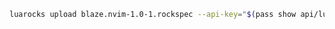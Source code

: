 <!-- /qompassai/blaze.nvim/docs/luarocks.md -->
<!-- --------------------------------------------- -->
<!-- Copyright (C) 2025 Qompass AI, All rights reserved -->

```sh
luarocks upload blaze.nvim-1.0-1.rockspec --api-key="$(pass show api/luarocks)"
```
